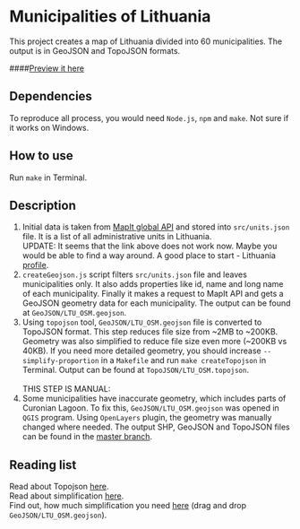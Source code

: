 # Municipalities of Lithuania

This project creates a map of Lithuania divided into 60 municipalities. The output is in GeoJSON and TopoJSON formats.

####[Preview it here](https://github.com/leakyMirror/map-of-lithuania/blob/master/GeoJSON/LTU_Final.geojson)

## Dependencies
To reproduce all process, you would need ```Node.js```, ```npm``` and ```make```. Not sure if it works on Windows.

## How to use
Run ```make``` in Terminal.

## Description
1. Initial data is taken from [MapIt global API](http://global.mapit.mysociety.org/area/363370/covers) and stored into ```src/units.json``` file. It is a list of all administrative units in Lithuania.<br /> 
UPDATE: It seems that the link above does not work now. Maybe you would be able to find a way around. A good place to start - Lithuania [profile](http://global.mapit.mysociety.org/area/363370.html).
2. ```createGeojson.js``` script filters ```src/units.json``` file and leaves municipalities only. It also adds properties like id, name and long name of each municipality. Finally it makes a request to MapIt API and gets a GeoJSON geometry data for each municipality. The output can be found at ```GeoJSON/LTU_OSM.geojson```.
3. Using ```topojson``` tool, ```GeoJSON/LTU_OSM.geojson``` file is converted to TopoJSON format. This step reduces file size from ~2MB to ~200KB. Geometry was also simplified to reduce file size even more (~200KB vs 40KB). If you need more detailed geometry, you should increase ```--simplify-proportion``` in a ```Makefile``` and run ```make createTopojson``` in Terminal. Output can be found at ```TopoJSON/LTU_OSM.topojson```.<br /> <br /> 
THIS STEP IS MANUAL:<br /> 
4. Some municipalities have inaccurate geometry, which includes parts of Curonian Lagoon. To fix this, ```GeoJSON/LTU_OSM.geojson``` was opened in ```QGIS``` program. Using ```OpenLayers``` plugin, the geometry was manually changed where needed. The output SHP, GeoJSON and TopoJSON files can be found in the [master branch](https://github.com/leakyMirror/map-of-lithuania). 

## Reading list
Read about Topojson [here](https://github.com/mbostock/topojson/wiki).<br /> 
Read about simplification [here](http://bost.ocks.org/mike/simplify/).<br /> 
Find out, how much simplification you need [here](http://www.mapshaper.org/) (drag and drop ```GeoJSON/LTU_OSM.geojson```).

